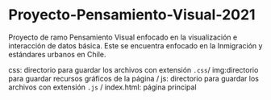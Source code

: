 # Proyecto-Pensamiento-Visual-2021

Proyecto de ramo Pensamiento Visual enfocado en la visualización e interacción de datos básica. Este se encuentra enfocado en la Inmigración y estándares urbanos en Chile. 

css: directorio para guardar los archivos con extensión `.css`/ img:directorio para guardar recursos gráficos de la página / js: directorio para guardar los archivos con extensión `.js` / index.html: página principal
